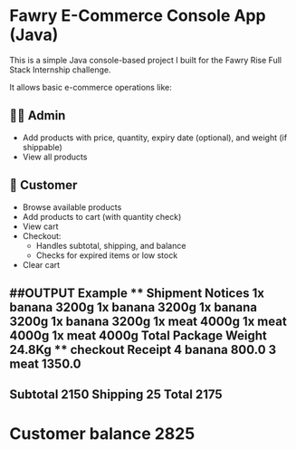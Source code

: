# Fawry E-Commerce Console App (Java)

This is a simple Java console-based project I built for the Fawry Rise Full Stack Internship challenge.

It allows basic e-commerce operations like:

## 👨‍💼 Admin
- Add products with price, quantity, expiry date (optional), and weight (if shippable)
- View all products

## 👤 Customer
- Browse available products
- Add products to cart (with quantity check)
- View cart
- Checkout:
  - Handles subtotal, shipping, and balance
  - Checks for expired items or low stock
- Clear cart

##OUTPUT Example
** Shipment Notices 
1x banana 3200g
1x banana 3200g
1x banana 3200g
1x banana 3200g
1x meat 4000g
1x meat 4000g
1x meat 4000g
Total Package Weight 24.8Kg
** checkout Receipt 
4 banana 800.0
3 meat 1350.0
--------------------------------------
Subtotal             2150
Shipping             25
Total             2175
--------------------------------------
Customer balance              2825
========================
